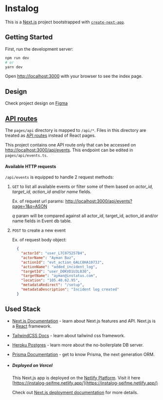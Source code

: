 # Instalog

This is a [Next.js](https://nextjs.org/) project bootstrapped with [`create-next-app`](https://github.com/vercel/next.js/tree/canary/packages/create-next-app).

## Getting Started

First, run the development server:

```bash
npm run dev
# or
yarn dev
```

Open [http://localhost:3000](http://localhost:3000) with your browser to see the index page.

## Design

Check project design on [Figma](https://www.figma.com/file/rygmKpkjsqVW4sB503TOOl/Activity-Log?node-id=0%3A1)
## [API routes](https://nextjs.org/docs/api-routes/introduction)

The `pages/api` directory is mapped to `/api/*`. Files in this directory are treated as [API routes](https://nextjs.org/docs/api-routes/introduction) instead of React pages.

This project contains one API route only that can be accessed on [http://localhost:3000/api/events](http://localhost:3000/api/events). This endpoint can be edited in `pages/api/events.ts`.

#### Available HTTP requests
`/api/events` is equipped to handle 2 request methods:

1. `GET` to list all available events or filter some of them based on _actor_id, target_id, action_id and/or name_ fields.

    Ex. of request url params: [http://localhost:3000/api/events?page=1&q=ASON](http://localhost:3000/api/events?page=1&q=ASON)

    _q_ param will be compared against all actor_id, target_id, action_id and/or name fields in Event db table.

2. `POST` to create a new event

    Ex. of request body object:

    ```json
      {
        "actorId": "user_L7C875257B4",
        "actorName": "Ayman Baz",
        "actionId": "evt_action_6ALC8HA1073J",
        "actionName": "added_incident_log",
        "targetId": "user_DOKVD1U3L030",
        "targetName": "ayman@instatus.com",
        "location": "105.40.62.95",
        "metadataRedirect": "/setup",
        "metadataDescription": "Incident log created"
      }
    ```
## Used Stack


- [Next.js Documentation](https://nextjs.org/docs) - learn about Next.js features and API. Next.js is a [React](https://reactjs.org/docs/getting-started.html) framework.
- [TailwindCSS Docs](https://tailwindcss.com/docs/installation) - learn about tailwind css framework.
- [Heroku Postgres](https://devcenter.heroku.com/articles/heroku-postgresql) - learn more about the no-boilerplate DB server.
- [Prisma Documentation](https://www.prisma.io/docs/getting-started) - get to know Prisma, the next generation ORM.
- ##### Deployed on Vercel

    This Next.js app is deployed on the [Netlify Platform](https://docs.netlify.com/get-started/). Visit it here [https://instalog-seifme.netlify.app/](https://instalog-seifme.netlify.app/)

    Check out [Next.js deployment documentation](https://nextjs.org/docs/deployment) for more details.
